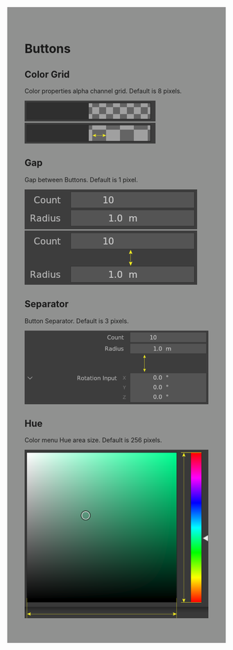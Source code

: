 <div style="background-color: #909190; padding: 40px;">

# Buttons

## Color Grid

Color properties alpha channel grid. Default is 8 pixels.

![](./img/buttons_color_grid.png)
![](./img/buttons_color_grid2.png)

## Gap

Gap between Buttons. Default is 1 pixel.

![](./img/buttons_gap.png) ![](./img/buttons_gap2.png)

## Separator

Button Separator. Default is 3 pixels.

![](./img/buttons_separator.png)

## Hue

Color menu Hue area size. Default is 256 pixels.

![](./img/buttons_hue.png)
